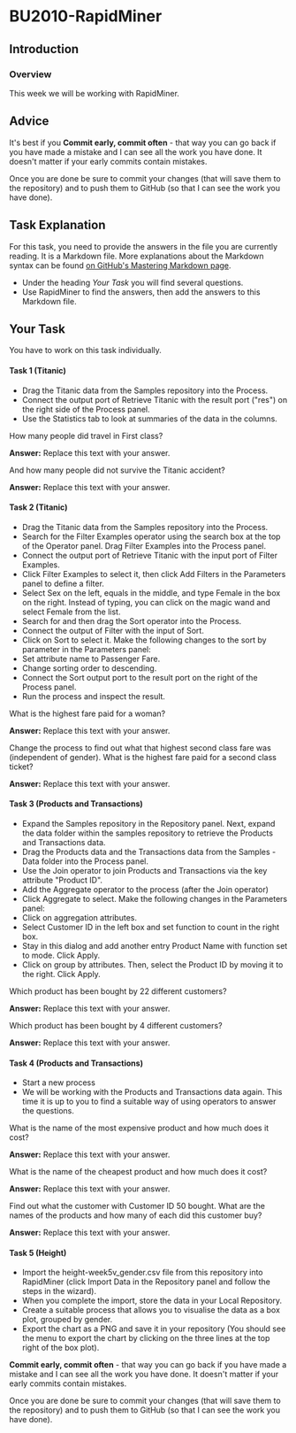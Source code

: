 # BU2010-RapidMiner

## Introduction

### Overview

This week we will be working with RapidMiner. 


## Advice

It's best if you **Commit early, commit often** - that way you can go back if you have made a mistake and I can see all the work you have done. It doesn't matter if your early commits contain mistakes.  

Once you are done be sure to commit your changes (that will save them to the repository) and to push them to GitHub (so that I can see the work you have done).

## Task Explanation

For this task, you need to provide the answers in the file you are currently reading. It is a Markdown file. More explanations about the Markdown syntax can be found [on GitHub's Mastering Markdown page](https://guides.github.com/features/mastering-markdown/).

* Under the heading _Your Task_ you will find several questions. 
* Use RapidMiner to find the answers, then add the answers to this Markdown file.


## Your Task

You have to work on this task individually. 

#### Task 1 (Titanic)

* Drag the Titanic data from the Samples repository into the Process.
* Connect the output port of Retrieve Titanic with the result port ("res") on the right side of the Process panel.
* Use the Statistics tab to look at summaries of the data in the columns. 

How many people did travel in First class? 

**Answer:** Replace this text with your answer.

And how many people did not survive the Titanic accident?

**Answer:** Replace this text with your answer.

#### Task 2 (Titanic)

* Drag the Titanic data from the Samples repository into the Process.
* Search for the Filter Examples operator using the search box at the top of the Operator panel. Drag Filter Examples into the Process panel.
* Connect the output port of Retrieve Titanic with the input port of Filter Examples.
* Click Filter Examples to select it, then click Add Filters in the Parameters panel to define a filter.
* Select Sex on the left, equals in the middle, and type Female in the box on the right. Instead of typing, you can click on the magic wand and select Female from the list.
* Search for and then drag the Sort operator into the Process.
* Connect the output of Filter with the input of Sort.
* Click on Sort to select it. Make the following changes to the sort by parameter in the Parameters panel:
* Set attribute name to Passenger Fare.
* Change sorting order to descending.
* Connect the Sort output port to the result port on the right of the Process panel.
* Run the process and inspect the result.

What is the highest fare paid for a woman?

**Answer:** Replace this text with your answer.

Change the process to find out what that highest second class fare was (independent of gender). 
What is the highest fare paid for a second class ticket?

**Answer:** Replace this text with your answer.

#### Task 3 (Products and Transactions)

* Expand the Samples repository in the Repository panel. Next, expand the data folder within the samples repository to retrieve the Products and Transactions data.
* Drag the Products data and the Transactions data from the Samples - Data folder into the Process panel.
* Use the Join operator to join Products and Transactions via the key attribute "Product ID".
* Add the Aggregate operator to the process (after the Join operator)
* Click Aggregate to select. Make the following changes in the Parameters panel:
* Click on aggregation attributes.
* Select Customer ID in the left box and set function to count in the right box.
* Stay in this dialog and add another entry Product Name with function set to mode. Click Apply.
* Click on group by attributes. Then, select the Product ID by moving it to the right. Click Apply.

Which product has been bought by 22 different customers?

**Answer:** Replace this text with your answer.

Which product has been bought by 4 different customers?

**Answer:** Replace this text with your answer.


#### Task 4 (Products and Transactions)

* Start a new process
* We will be working with the Products and Transactions data again. This time it is up to you to find a suitable way of using operators to answer the questions.

What is the name of the most expensive product and how much does it cost?

**Answer:** Replace this text with your answer.

What is the name of the cheapest product and how much does it cost?

**Answer:** Replace this text with your answer.

Find out what the customer with Customer ID 50 bought. What are the names of the products and how many of each did this customer buy?

**Answer:** Replace this text with your answer.


#### Task 5 (Height)
* Import the height-week5v_gender.csv file from this repository into RapidMiner (click Import Data in the Repository panel and follow the steps in the wizard).
* When you complete the import, store the data in your Local Repository.
* Create a suitable process that allows you to visualise the data as a box plot, grouped by gender. 
* Export the chart as a PNG and save it in your repository (You should see the menu to export the chart by clicking on the three lines at the top right of the box plot). 


**Commit early, commit often** - that way you can go back if you have made a mistake and I can see all the work you have done. It doesn't matter if your early commits contain mistakes.  

Once you are done be sure to commit your changes (that will save them to the repository) and to push them to GitHub (so that I can see the work you have done).